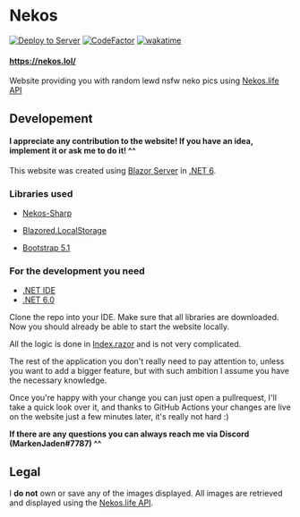 # Nekos
[![Deploy to Server](https://github.com/MarkenJaden/Nekos/actions/workflows/deploy.yml/badge.svg)](https://github.com/MarkenJaden/Nekos/actions/workflows/deploy.yml)
[![CodeFactor](https://www.codefactor.io/repository/github/markenjaden/nekos/badge)](https://www.codefactor.io/repository/github/markenjaden/nekos)
[![wakatime](https://wakatime.com/badge/user/17f322c9-222a-48b4-9e15-983c41f7aed4/project/d3a3b200-4514-4fa7-a958-9f5914af1406.svg)](https://wakatime.com/badge/user/17f322c9-222a-48b4-9e15-983c41f7aed4/project/d3a3b200-4514-4fa7-a958-9f5914af1406)

#### https://nekos.lol/
Website providing you with random lewd nsfw neko pics using [Nekos.life API](https://github.com/Nekos-life/Nekos-Sharp)

## Developement

#### I appreciate any contribution to the website! If you have an idea, implement it or ask me to do it! ^^

This website was created using [Blazor Server](https://dotnet.microsoft.com/en-us/apps/aspnet/web-apps/blazor) in [.NET 6](https://dotnet.microsoft.com/en-us/download/dotnet/6.0).

### Libraries used
* [Nekos-Sharp](https://github.com/Nekos-life/Nekos-Sharp)
* [Blazored.LocalStorage](https://github.com/Blazored/LocalStorage)

* [Bootstrap 5.1](https://getbootstrap.com/)

### For the development you need
* [.NET IDE](https://dotnet.microsoft.com/en-us/platform/tools)
* [.NET 6.0](https://dotnet.microsoft.com/en-us/download/dotnet/6.0)

Clone the repo into your IDE. Make sure that all libraries are downloaded. Now you should already be able to start the website locally.

All the logic is done in [Index.razor](https://github.com/MarkenJaden/Nekos/blob/master/Nekos/Pages/Index.razor) and is not very complicated.

The rest of the application you don't really need to pay attention to, unless you want to add a bigger feature, but with such ambition I assume you have the necessary knowledge.

Once you're happy with your change you can just open a pullrequest, I'll take a quick look over it, and thanks to GitHub Actions your changes are live on the website just a few minutes later, it's really not hard :)

**If there are any questions you can always reach me via Discord (MarkenJaden#7787) ^^**

## Legal

I **do not** own or save any of the images displayed. All images are retrieved and displayed using the [Nekos.life API](https://github.com/Nekos-life/Nekos-Sharp).
